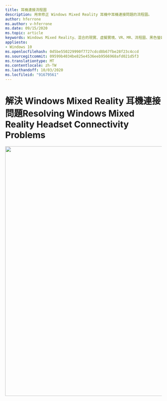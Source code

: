 ```yaml
---
title: 耳機連接流程圖
description: 用來修正 Windows Mixed Reality 耳機中耳機連接問題的流程圖。
author: hferrone
ms.author: v-hferrone
ms.date: 09/15/2020
ms.topic: article
keywords: Windows Mixed Reality、混合的現實、虛擬實境、VR、MR、流程圖、黑色螢幕、顯示器、連線能力
appliesto:
- Windows 10
ms.openlocfilehash: 0d5be550229990f7727cdcd8b67fbe28f23c4ccd
ms.sourcegitcommit: 09599b4034be825e4536eeb9566968afd021d5f3
ms.translationtype: MT
ms.contentlocale: zh-TW
ms.lasthandoff: 10/03/2020
ms.locfileid: "91679561"
---
```

# <a name="resolving-windows-mixed-reality-headset-connectivity-problems"></a><span data-ttu-id="d93d9-104">解決 Windows Mixed Reality 耳機連接問題</span><span class="sxs-lookup"><span data-stu-id="d93d9-104">Resolving Windows Mixed Reality Headset Connectivity Problems</span></span>

<img src="images/Flowchart_HMDConnectiivityV2.png" width="800">

